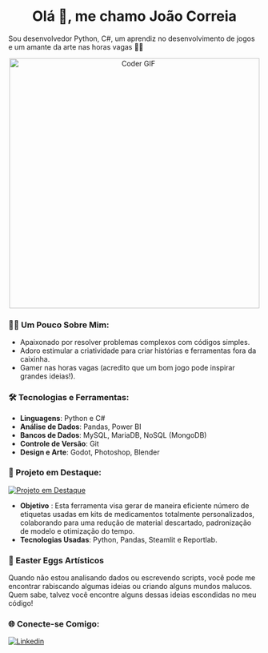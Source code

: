 <h1 align="center">Olá 👋, me chamo João Correia</h1>

Sou desenvolvedor Python, C#, um aprendiz no desenvolvimento de jogos e um amante da arte nas horas vagas 👨‍🎨

<p align="center">
  <img src="https://media.giphy.com/media/v1.Y2lkPTc5MGI3NjExY2NvcnJ3eDd1MDc0azlseXVncGNkajQ5NHVyaHUzYzQyMnZzY2k2eCZlcD12MV9pbnRlcm5hbF9naWZfYnlfaWQmY3Q9Zw/cOFB74VjN0OqvRmJGK/giphy.gif" alt="Coder GIF" width="500"/>
</p>

### 👨‍💻 Um Pouco Sobre Mim:
- Apaixonado por resolver problemas complexos com códigos simples.
- Adoro estimular a criatividade para criar histórias e ferramentas fora da caixinha.
- Gamer nas horas vagas (acredito que um bom jogo pode inspirar grandes ideias!).

### 🛠️ Tecnologias e Ferramentas:
- **Linguagens**: Python e C#
- **Análise de Dados**: Pandas, Power BI 
- **Bancos de Dados**: MySQL, MariaDB, NoSQL (MongoDB) 
- **Controle de Versão**: Git 
- **Design e Arte**: Godot, Photoshop, Blender 

### 📌 Projeto em Destaque:

<a href="https://github.com/joao-vcorreia/etiquetas-inteligentes">
  <img src="https://github-readme-stats.vercel.app/api/pin/?username=Joao-VCorreia&repo=etiquetas-inteligentes&theme=gruvbox" alt="Projeto em Destaque">
</a>

- **Objetivo** : Esta ferramenta visa gerar de maneira eficiente número de etiquetas usadas em kits de medicamentos totalmente personalizados, colaborando para uma redução de material descartado, padronização de modelo e otimização do tempo.
- **Tecnologias Usadas**: Python, Pandas, Steamlit e Reportlab.

### 🎨 Easter Eggs Artísticos
Quando não estou analisando dados ou escrevendo scripts, você pode me encontrar rabiscando algumas ideias ou criando alguns mundos malucos. Quem sabe, talvez você encontre alguns dessas ideias escondidas no meu código! 

### 🌐 Conecte-se Comigo:
[![Linkedin](https://img.shields.io/badge/Linkedin-%23FFDE59?style=for-the-badge&logo=linkedin&logoColor=black&labelColor=%23FE9900)](https://www.linkedin.com/in/joao-vitor-correia/)
